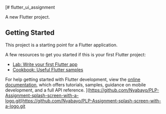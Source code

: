 [# flutter_ui_assignment

A new Flutter project.

## Getting Started

This project is a starting point for a Flutter application.

A few resources to get you started if this is your first Flutter project:

- [Lab: Write your first Flutter app](https://docs.flutter.dev/get-started/codelab)
- [Cookbook: Useful Flutter samples](https://docs.flutter.dev/cookbook)

For help getting started with Flutter development, view the
[online documentation](https://docs.flutter.dev/), which offers tutorials,
samples, guidance on mobile development, and a full API reference.
](https://github.com/Nyabayo/PLP-Assignment-splash-screen-with-a-logo.git)https://github.com/Nyabayo/PLP-Assignment-splash-screen-with-a-logo.git
